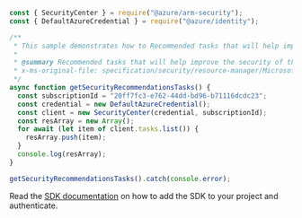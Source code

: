 ```javascript
const { SecurityCenter } = require("@azure/arm-security");
const { DefaultAzureCredential } = require("@azure/identity");

/**
 * This sample demonstrates how to Recommended tasks that will help improve the security of the subscription proactively
 *
 * @summary Recommended tasks that will help improve the security of the subscription proactively
 * x-ms-original-file: specification/security/resource-manager/Microsoft.Security/preview/2015-06-01-preview/examples/Tasks/GetTasksSubscription_example.json
 */
async function getSecurityRecommendationsTasks() {
  const subscriptionId = "20ff7fc3-e762-44dd-bd96-b71116dcdc23";
  const credential = new DefaultAzureCredential();
  const client = new SecurityCenter(credential, subscriptionId);
  const resArray = new Array();
  for await (let item of client.tasks.list()) {
    resArray.push(item);
  }
  console.log(resArray);
}

getSecurityRecommendationsTasks().catch(console.error);
```

Read the [SDK documentation](https://github.com/Azure/azure-sdk-for-js/blob/%40azure%2Farm-security_5.0.0/sdk/security/arm-security/README.md) on how to add the SDK to your project and authenticate.
